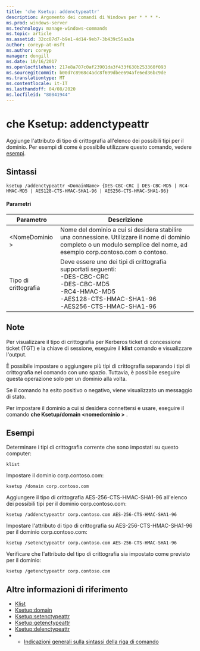 ```yaml
---
title: 'che Ksetup: addenctypeattr'
description: Argomento dei comandi di Windows per * * * *-
ms.prod: windows-server
ms.technology: manage-windows-commands
ms.topic: article
ms.assetid: 32cc87d7-b9e1-4d14-9eb7-3b439c55aa3a
author: coreyp-at-msft
ms.author: coreyp
manager: dongill
ms.date: 10/16/2017
ms.openlocfilehash: 217e8a707c0af23901da3f433f630b253360f093
ms.sourcegitcommit: b00d7c8968c4adc8f699dbee694afe6ed36bc9de
ms.translationtype: MT
ms.contentlocale: it-IT
ms.lasthandoff: 04/08/2020
ms.locfileid: "80841944"
---
```

# <a name="ksetupaddenctypeattr"></a>che Ksetup: addenctypeattr



Aggiunge l'attributo di tipo di crittografia all'elenco dei possibili tipi per il dominio. Per esempi di come è possibile utilizzare questo comando, vedere [esempi](#BKMK_Examples).

## <a name="syntax"></a>Sintassi

```
ksetup /addenctypeattr <DomainName> {DES-CBC-CRC | DES-CBC-MD5 | RC4-HMAC-MD5 | AES128-CTS-HMAC-SHA1-96 | AES256-CTS-HMAC-SHA1-96}
```

#### <a name="parameters"></a>Parametri

|Parametro|Descrizione|
|---------|-----------|
|\<NomeDominio >|Nome del dominio a cui si desidera stabilire una connessione. Utilizzare il nome di dominio completo o un modulo semplice del nome, ad esempio corp.contoso.com o contoso.|
|Tipo di crittografia|Deve essere uno dei tipi di crittografia supportati seguenti:</br>-DES-CBC-CRC</br>-DES-CBC-MD5</br>-RC4-HMAC-MD5</br>-AES128-CTS-HMAC-SHA1-96</br>-AES256-CTS-HMAC-SHA1-96|

## <a name="remarks"></a>Note

Per visualizzare il tipo di crittografia per Kerberos ticket di concessione ticket (TGT) e la chiave di sessione, eseguire il **klist** comando e visualizzare l'output.

È possibile impostare o aggiungere più tipi di crittografia separando i tipi di crittografia nel comando con uno spazio. Tuttavia, è possibile eseguire questa operazione solo per un dominio alla volta.

Se il comando ha esito positivo o negativo, viene visualizzato un messaggio di stato.

Per impostare il dominio a cui si desidera connettersi e usare, eseguire il comando **che Ksetup/domain \<nomedominio >** .

## <a name="examples"></a><a name=BKMK_Examples></a>Esempi

Determinare i tipi di crittografia corrente che sono impostati su questo computer:
```
klist
```
Impostare il dominio corp.contoso.com:
```
ksetup /domain corp.contoso.com
```
Aggiungere il tipo di crittografia AES-256-CTS-HMAC-SHA1-96 all'elenco dei possibili tipi per il dominio corp.contoso.com:
```
ksetup /addenctypeattr corp.contoso.com AES-256-CTS-HMAC-SHA1-96
```
Impostare l'attributo di tipo di crittografia su AES-256-CTS-HMAC-SHA1-96 per il dominio corp.contoso.com:
```
ksetup /setenctypeattr corp.contoso.com AES-256-CTS-HMAC-SHA1-96
```
Verificare che l'attributo del tipo di crittografia sia impostato come previsto per il dominio:
```
ksetup /getenctypeattr corp.contoso.com
```

## <a name="additional-references"></a>Altre informazioni di riferimento

-   [Klist](klist.md)
-   [Ksetup:domain](ksetup-domain.md)
-   [Ksetup:setenctypeattr](ksetup-setenctypeattr.md)
-   [Ksetup:getenctypeattr](ksetup-getenctypeattr.md)
-   [Ksetup:delenctypeattr](ksetup-delenctypeattr.md)
-   - [Indicazioni generali sulla sintassi della riga di comando](command-line-syntax-key.md)